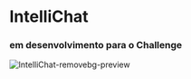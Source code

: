 # IntelliChat 
### em desenvolvimento para o Challenge
![IntelliChat-removebg-preview](https://github.com/cecilianeves22/Challenge/assets/81440294/fcdc6892-16ac-43af-909b-d8043c3f671e)
